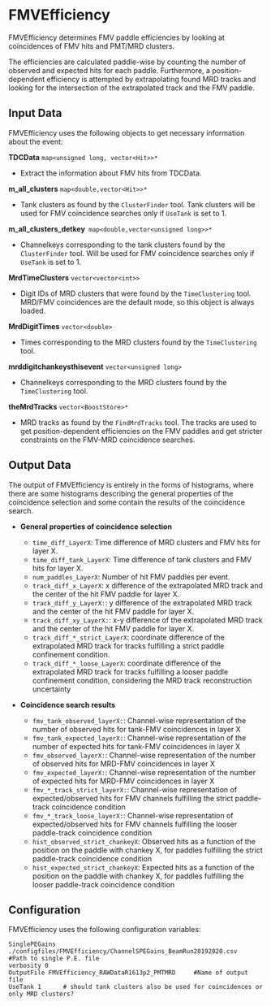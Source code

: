 # FMVEfficiency

FMVEfficiency determines FMV paddle efficiencies by looking at coincidences of FMV hits and PMT/MRD clusters.

The efficiencies are calculated paddle-wise by counting the number of observed and expected hits for each paddle. Furthermore, a position-dependent efficiency is attempted by extrapolating found MRD tracks and looking for the intersection of the extrapolated track and the FMV paddle.

## Input Data

FMVEfficiency uses the following objects to get necessary information about the event:

**TDCData** `map<unsigned long, vector<Hit>>*`
* Extract the information about FMV hits from TDCData.

**m_all_clusters** `map<double,vector<Hit>>*`
* Tank clusters as found by the `ClusterFinder` tool. Tank clusters will be used for FMV coincidence searches only if `UseTank` is set to 1.

**m_all_clusters_detkey**` map<double,vector<unsigned long>>*`
* Channelkeys corresponding to the tank clusters found by the `ClusterFinder` tool. Will be used for FMV coincidence searches only if `UseTank` is set to 1.

**MrdTimeClusters** `vector<vector<int>>`
* Digit IDs of MRD clusters that were found by the `TimeClustering` tool. MRD/FMV coincidences are the default mode, so this object is always loaded.

**MrdDigitTimes** `vector<double>`
* Times corresponding to the MRD clusters found by the `TimeClustering` tool.

**mrddigitchankeysthisevent** `vector<unsigned long>`
* Channelkeys corresponding to the MRD clusters found by the `TimeClustering` tool.

**theMrdTracks** `vector<BoostStore>*`
* MRD tracks as found by the `FindMrdTracks` tool. The tracks are used to get position-dependent efficiencies on the FMV paddles and get stricter constraints on the FMV-MRD coincidence searches.

## Output Data

The output of FMVEfficiency is entirely in the forms of histograms, where there are some histograms describing the general properties of the coincidence selection and some contain the results of the coincidence search.

* **General properties of coincidence selection**
  * `time_diff_LayerX`: Time difference of MRD clusters and FMV hits for layer X.
  * `time_diff_tank_LayerX`: Time difference of tank clusters and FMV hits for layer X.
  * `num_paddles_LayerX`: Number of hit FMV paddles per event.
  * `track_diff_x_LayerX`: x difference of the extrapolated MRD track and the center of the hit FMV paddle for layer X.
  * `track_diff_y_LayerX:`: y difference of the extrapolated MRD track and the center of the hit FMV paddle for layer X.
  * `track_diff_xy_LayerX:`: x-y difference of the extrapolated MRD track and the center of the hit FMV paddle for layer X.
  * `track_diff_*_strict_LayerX`: coordinate difference of the extrapolated MRD track for tracks fulfilling a strict paddle confinement condition.
  * `track_diff_*_loose_LayerX`: coordinate difference of the extrapolated MRD track for tracks fulfilling a looser paddle confinement condition, considering the MRD track reconstruction uncertainty

* **Coincidence search results**

  * `fmv_tank_observed_layerX:`: Channel-wise representation of the number of observed hits for tank-FMV coincidences in layer X
  * `fmv_tank_expected_layerX:`: Channel-wise representation of the number of expected hits for tank-FMV coincidences in layer X
  * `fmv_observed_layerX:`: Channel-wise representation of the number of observed hits for MRD-FMV coincidences in layer X
  * `fmv_expected_layerX:`: Channel-wise representation of the number of expected hits for MRD-FMV coincidences in layer X
  * `fmv_*_track_strict_layerX:`: Channel-wise representation of expected/observed hits for FMV channels fulfilling the strict paddle-track coincidence condition
  * `fmv_*_track_loose_layerX:`: Channel-wise representation of expected/observed hits for FMV channels fulfilling the looser paddle-track coincidence condition
  * `hist_observed_strict_chankeyX`: Observed hits as a function of the position on the paddle with chankey X, for paddles fulfilling the strict paddle-track coincidence condition
  * `hist_expected_strict_chankeyX`: Expected hits as a function of the position on the paddle with chankey X, for paddles fulfilling the looser paddle-track coincidence condition


## Configuration

FMVEfficiency uses the following configuration variables:

```
SinglePEGains ./configfiles/FMVEfficiency/ChannelSPEGains_BeamRun20192020.csv      #Path to single P.E. file
verbosity 0
OutputFile FMVEfficiency_RAWDataR1613p2_PMTMRD     #Name of output file
UseTank 1      # should tank clusters also be used for coincidences or only MRD clusters?
```
